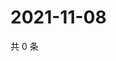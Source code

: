 # 2021-11-08

共 0 条

<!-- BEGIN WEIBO -->
<!-- 最后更新时间 Mon Nov 08 2021 09:56:11 GMT+0800 (China Standard Time) -->

<!-- END WEIBO -->
